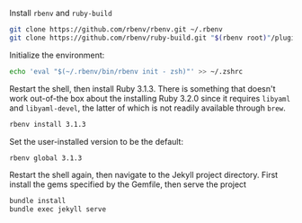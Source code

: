 Install `rbenv` and `ruby-build`
```bash
git clone https://github.com/rbenv/rbenv.git ~/.rbenv
git clone https://github.com/rbenv/ruby-build.git "$(rbenv root)"/plugins/ruby-build
```

Initialize the environment:

```bash
echo 'eval "$(~/.rbenv/bin/rbenv init - zsh)"' >> ~/.zshrc
```

Restart the shell, then install Ruby 3.1.3. There is something that doesn't work out-of-the box about the installing Ruby 3.2.0 since it requires `libyaml` and `libyaml-devel`, the latter of which is not readily available through `brew`.

```bash
rbenv install 3.1.3
```

Set the user-installed version to be the default:

```bash
rbenv global 3.1.3
```

Restart the shell again, then navigate to the Jekyll project directory. First install the gems specified by the Gemfile, then serve the project

```bash
bundle install
bundle exec jekyll serve
```